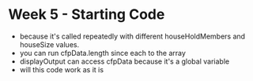 # Week 5 - Starting Code

- because it's called repeatedly with different houseHoldMembers and houseSize values.
- you can run cfpData.length since each to the array
- displayOutput can access cfpData because it's a global variable
- will this code work as it is